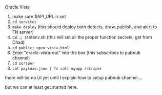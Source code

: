 Oracle Vista

1.  make sure $API_URL is set
1. `cd services`
1. `make deploy` (this should deploy both detects, draw, publish, and alert to FN server)
1. cd ..; ./setenv.sh (this will set all the proper function secrets, get from
   Chad)
1. `cd public; open vista.html`
1. Enter "oracle-vista-out" into the box (this subscribes to pubnub channel)
1. `cd scraper`
1. `cat payload.json | fn call myapp /scraper`

there will be no UI yet until I explain how to setup pubnub channel....

but we can at least get started here.
